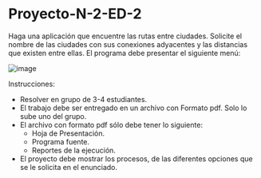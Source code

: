 # Proyecto-N-2-ED-2
<p>Haga una aplicación que encuentre las rutas entre ciudades. Solicite el nombre de las
ciudades con sus conexiones adyacentes y las distancias que existen entre ellas. El
programa debe presentar el siguiente menú: </p>

![image](https://user-images.githubusercontent.com/75098146/196823070-8c688970-15bf-476f-8c96-45d3958457b7.png)

Instrucciones:
- Resolver en grupo de 3-4 estudiantes.
- El trabajo debe ser entregado en un archivo con Formato pdf. Solo lo sube uno del grupo.
- El archivo con formato pdf sólo debe tener lo siguiente:
    - Hoja de Presentación.
    - Programa fuente.
    - Reportes de la ejecución.
 - El proyecto debe mostrar los procesos, de las diferentes opciones que se le solicita en el enunciado. 
